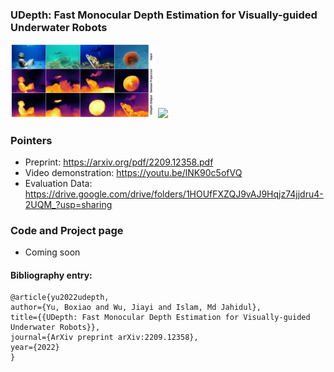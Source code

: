 ### UDepth: Fast Monocular Depth Estimation for Visually-guided Underwater Robots

<img src=/data/udepth.jpeg width=46% /> <img src=/data/udepth.gif width=53% />

### Pointers
- Preprint: https://arxiv.org/pdf/2209.12358.pdf
- Video demonstration: https://youtu.be/lNK90c5ofVQ
- Evaluation Data: https://drive.google.com/drive/folders/1HOUfFXZQJ9vAJ9Hqjz74jjdru4-2UQM_?usp=sharing

### Code and Project page
- Coming soon


#### Bibliography entry:
	
	@article{yu2022udepth,
    author={Yu, Boxiao and Wu, Jiayi and Islam, Md Jahidul},
    title={{UDepth: Fast Monocular Depth Estimation for Visually-guided Underwater Robots}},
    journal={ArXiv preprint arXiv:2209.12358},
    year={2022}
	}

